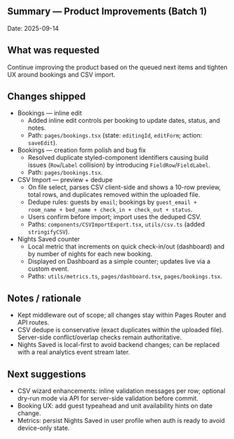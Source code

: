 ## Summary — Product Improvements (Batch 1)

Date: 2025-09-14

## What was requested
Continue improving the product based on the queued next items and tighten UX around bookings and CSV import.

## Changes shipped

- Bookings — inline edit
  - Added inline edit controls per booking to update dates, status, and notes.
  - Path: `pages/bookings.tsx` (state: `editingId`, `editForm`; action: `saveEdit`).
- Bookings — creation form polish and bug fix
  - Resolved duplicate styled-component identifiers causing build issues (`Row`/`Label` collision) by introducing `FieldRow`/`FieldLabel`.
  - Path: `pages/bookings.tsx`.
- CSV Import — preview + dedupe
  - On file select, parses CSV client-side and shows a 10-row preview, total rows, and duplicates removed within the uploaded file.
  - Dedupe rules: guests by `email`; bookings by `guest_email + room_name + bed_name + check_in + check_out + status`.
  - Users confirm before import; import uses the deduped CSV.
  - Paths: `components/CSVImportExport.tsx`, `utils/csv.ts` (added `stringifyCSV`).
- Nights Saved counter
  - Local metric that increments on quick check-in/out (dashboard) and by number of nights for each new booking.
  - Displayed on Dashboard as a simple counter; updates live via a custom event.
  - Paths: `utils/metrics.ts`, `pages/dashboard.tsx`, `pages/bookings.tsx`.

## Notes / rationale

- Kept middleware out of scope; all changes stay within Pages Router and API routes.
- CSV dedupe is conservative (exact duplicates within the uploaded file). Server-side conflict/overlap checks remain authoritative.
- Nights Saved is local-first to avoid backend changes; can be replaced with a real analytics event stream later.

## Next suggestions

- CSV wizard enhancements: inline validation messages per row; optional dry-run mode via API for server-side validation before commit.
- Booking UX: add guest typeahead and unit availability hints on date change.
- Metrics: persist Nights Saved in user profile when auth is ready to avoid device-only state.

